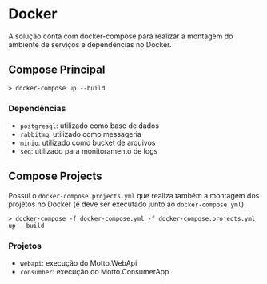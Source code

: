 # Docker

A solução conta com docker-compose para realizar a montagem do ambiente de serviços e dependências no Docker.

## Compose Principal

```
> docker-compose up --build
```

### Dependências

* `postgresql`: utilizado como base de dados
* `rabbitmq`: utilizado como messageria
* `minio`: utilizado como bucket de arquivos 
* `seq`: utilizado para monitoramento de logs 

## Compose Projects

Possui o `docker-compose.projects.yml` que realiza também a montagem dos projetos no Docker (e deve ser executado junto ao `docker-compose.yml`).

```
> docker-compose -f docker-compose.yml -f docker-compose.projects.yml up --build
```

### Projetos

* `webapi`: execução do Motto.WebApi
* `consumner`: execução do Motto.ConsumerApp